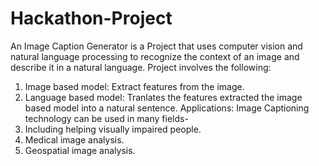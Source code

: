 # Hackathon-Project
 An Image Caption Generator is a Project that uses computer vision and natural language processing to recognize the context of an image and describe it in a natural language.
Project involves the following:
1. Image based model: Extract features from the image.
2. Language based model: Tranlates the features extracted the image based model into a natural sentence.
Applications:
Image Captioning technology can be used in many fields-
1. Including helping visually impaired people.
2. Medical image analysis.
3. Geospatial image analysis.
